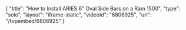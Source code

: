 {
    "title": "How to Install ARIES 6\" Oval Side Bars on a Ram 1500",
    "type": "solo",
    "layout": "iframe-static",
    "videoId": "6806925",
    "url": "\/tvpembed\/6806925"
}